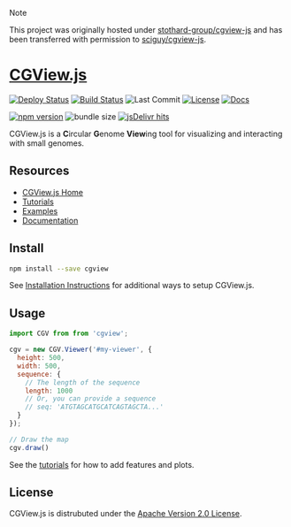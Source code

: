 > [!Note]
> This project was originally hosted under [stothard-group/cgview-js](https://github.com/stothard-group/cgview-js) and has been transferred with permission to [sciguy/cgview-js](https://github.com/sciguy/cgview-js).

# [CGView.js](http://js.cgview.ca)

[![Deploy Status](https://github.com/sciguy/cgview-js/actions/workflows/deploy.yml/badge.svg)](https://github.com/sciguy/cgview-js/actions/workflows/deploy.yml)
[![Build Status](https://github.com/sciguy/cgview-js/actions/workflows/deploy.yml/badge.svg?branch=main&label=pages&style=flat-square)](https://github.com/sciguy/cgview-js/actions/workflows/deploy.yml)
![Last Commit](https://img.shields.io/github/last-commit/sciguy/CGView-js.svg)
[![License](https://img.shields.io/badge/License-Apache%202.0-blue.svg)](https://www.apache.org/licenses/LICENSE-2.0)
[![Docs](https://img.shields.io/badge/docs-available-blue)](https://js.cgview.ca)

[![npm version](https://img.shields.io/npm/v/cgview)](https://www.npmjs.com/package/cgview)
![bundle size](https://img.shields.io/bundlephobia/min/cgview)
[![jsDelivr hits](https://data.jsdelivr.com/v1/package/npm/cgview/badge)](https://www.jsdelivr.com/package/npm/cgview)

CGView.js is a <strong>C</strong>ircular <strong>G</strong>enome <strong>View</strong>ing
tool for visualizing and interacting with small genomes. 

## Resources

- [CGView.js Home](http://js.cgview.ca)
- [Tutorials](http://js.cgview.ca/tutorials)
- [Examples](http://js.cgview.ca/examples)
- [Documentation](http://js.cgview.ca/docs.html)

## Install

```bash
npm install --save cgview
```
See [Installation Instructions](http://js.cgview.ca/docs.html#section-setup)
for additional ways to setup CGView.js.

## Usage

```js
import CGV from from 'cgview';

cgv = new CGV.Viewer('#my-viewer', {
  height: 500,
  width: 500,
  sequence: {
    // The length of the sequence
    length: 1000
    // Or, you can provide a sequence
    // seq: 'ATGTAGCATGCATCAGTAGCTA...'
  }
});

// Draw the map
cgv.draw()
```

See the [tutorials](http://js.cgview.ca/tutorials/index.html) for how to add features and plots.

## License

CGView.js is distrubuted under the [Apache Version 2.0 License](https://github.com/sciguy/cgview-js/blob/main/LICENSE).




